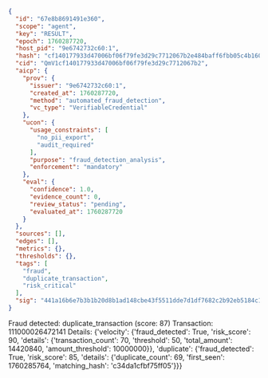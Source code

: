 ```json
{
  "id": "67e8b8691491e360",
  "scope": "agent",
  "key": "RESULT",
  "epoch": 1760287720,
  "host_pid": "9e6742732c60:1",
  "hash": "cf140177933d47006bf06f79fe3d29c7712067b2e484baff6fbb05c4b160f24c",
  "cid": "QmV1cf140177933d47006bf06f79fe3d29c7712067b2",
  "aicp": {
    "prov": {
      "issuer": "9e6742732c60:1",
      "created_at": 1760287720,
      "method": "automated_fraud_detection",
      "vc_type": "VerifiableCredential"
    },
    "ucon": {
      "usage_constraints": [
        "no_pii_export",
        "audit_required"
      ],
      "purpose": "fraud_detection_analysis",
      "enforcement": "mandatory"
    },
    "eval": {
      "confidence": 1.0,
      "evidence_count": 0,
      "review_status": "pending",
      "evaluated_at": 1760287720
    }
  },
  "sources": [],
  "edges": [],
  "metrics": {},
  "thresholds": {},
  "tags": [
    "fraud",
    "duplicate_transaction",
    "risk_critical"
  ],
  "sig": "441a16b6e7b3b1b20d8b1ad148cbe43f5511dde7d1df7682c2b92eb5184c1f06"
}
```

Fraud detected: duplicate_transaction (score: 87)
Transaction: 111000026472141
Details: {'velocity': {'fraud_detected': True, 'risk_score': 90, 'details': {'transaction_count': 70, 'threshold': 50, 'total_amount': 14420840, 'amount_threshold': 10000000}}, 'duplicate': {'fraud_detected': True, 'risk_score': 85, 'details': {'duplicate_count': 69, 'first_seen': 1760285764, 'matching_hash': 'c34da1cfbf75ff05'}}}